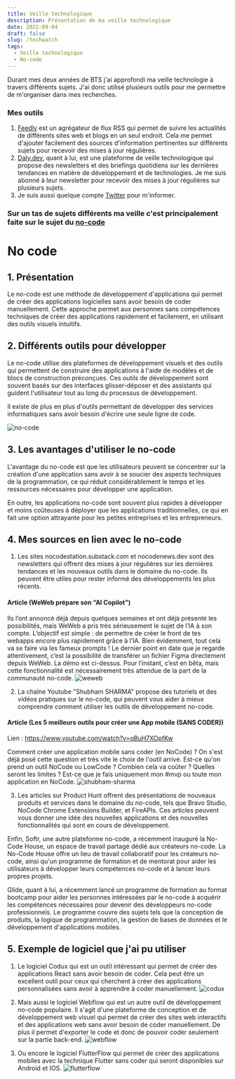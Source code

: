 ```yaml
---
title: Veille technologique
description: Présentation de ma veille technologique
date: 2022-09-04
draft: false
slug: /techwatch
tags:
  - Veille technologique
  - No-code
---
```


Durant mes deux années de BTS j'ai approfondi ma veille technologie à travers différents sujets. J'ai donc utilisé plusieurs outils pour me permettre de m'organiser dans mes recherches.

### Mes outils

1. [Feedly](https://feedly.com/) est un agrégateur de flux RSS qui permet de suivre les actualités de différents sites web et blogs en un seul endroit. Cela me permet d'ajouter facilement des sources d'information pertinentes sur différents sujets pour recevoir des mises à jour régulières.
2. [Daly.dev](https://daily.dev/), quant à lui, est une plateforme de veille technologique qui propose des newsletters et des briefings quotidiens sur les dernières tendances en matière de développement et de technologies. Je me suis abonné à leur newsletter pour recevoir des mises à jour régulières sur plusieurs sujets.
3. Je suis aussi quelque compte [Twitter](https://twitter.com/) pour m'informer.

### Sur un tas de sujets différents ma veille c'est principalement faite sur le sujet du [no-code](https://quels-outils-nocode.fr/)

# No code


## 1. Présentation

Le no-code est une méthode de développement d'applications qui permet de créer des applications logicielles sans avoir besoin de coder manuellement. Cette approche permet aux personnes sans compétences techniques de créer des applications rapidement et facilement, en utilisant des outils visuels intuitifs.


## 2. Différents outils pour développer

Le no-code utilise des plateformes de développement visuels et des outils qui permettent de construire des applications à l'aide de modèles et de blocs de construction préconçues. Ces outils de développement sont souvent basés sur des interfaces glisser-déposer et des assistants qui guident l'utilisateur tout au long du processus de développement.

Il existe de plus en plus d'outils permettant de développer des services informatiques sans avoir besoin d'écrire une seule ligne de code.

![no-code](./pictures/no-code.png)


## 3. Les avantages d'utiliser le no-code

L'avantage du no-code est que les utilisateurs peuvent se concentrer sur la création d'une application sans avoir à se soucier des aspects techniques de la programmation, ce qui réduit considérablement le temps et les ressources nécessaires pour développer une application.

En outre, les applications no-code sont souvent plus rapides à développer et moins coûteuses à déployer que les applications traditionnelles, ce qui en fait une option attrayante pour les petites entreprises et les entrepreneurs.


## 4. Mes sources en lien avec le no-code

1. Les sites nocodestation.substack.com et nocodenews.dev sont des newsletters qui offrent des mises à jour régulières sur les dernières tendances et les nouveaux outils dans le domaine du no-code. Ils peuvent être utiles pour rester informé des développements les plus récents.
#### Article (WeWeb prépare son “AI Copilot”)
Ils l’ont annoncé déjà depuis quelques semaines et ont déjà présenté les possibilités, mais WeWeb a pris très sérieusement le sujet de l’IA à son compte.
L’objectif est simple : de permettre de créer le front de tes webapps encore plus rapidement grâce à l’IA.
Bien évidemment, tout cela va se faire via les fameux prompts !
Le dernier point en date que je regarde attentivement, c’est la possibilité de transférer un fichier Figma directement depuis WeWeb.
La démo est ci-dessus.
Pour l’instant, c’est en bêta, mais cette fonctionnalité est nécessairement très attendue de la part de la communauté no-code.
![weweb](./pictures/weweb.png)

2. La chaîne Youtube "Shubham SHARMA" propose des tutoriels et des vidéos pratiques sur le no-code, qui peuvent vous aider à mieux comprendre comment utiliser les outils de développement no-code.
#### Article (Les 5 meilleurs outils pour créer une App mobile (SANS CODER))
Lien : https://www.youtube.com/watch?v=qBuH7XOpfKw

Comment créer une application mobile sans coder (en NoCode) ? On s'est déjà posé cette question et très vite le choix de l'outil arrive. Est-ce qu'on prend un outil NoCode ou LowCode ? Combien cela va coûter ? Quelles seront les limites ? Est-ce que je fais uniquement mon #mvp ou toute mon application en NoCode.
![shubham-sharma](./pictures/shubham-sharma.png)

3. Les articles sur Product Hunt offrent des présentations de nouveaux produits et services dans le domaine du no-code, tels que Bravo Studio, NoCode Chrome Extensions Builder, et FireAPIs. Ces articles peuvent vous donner une idée des nouvelles applications et des nouvelles fonctionnalités qui sont en cours de développement.

Enfin, Softr, une autre plateforme no-code, a récemment inauguré la No-Code House, un espace de travail partagé dédié aux créateurs no-code. La No-Code House offre un lieu de travail collaboratif pour les créateurs no-code, ainsi qu'un programme de formation et de mentorat pour aider les utilisateurs à développer leurs compétences no-code et à lancer leurs propres projets.

Glide, quant à lui, a récemment lancé un programme de formation au format bootcamp pour aider les personnes intéressées par le no-code à acquérir les compétences nécessaires pour devenir des développeurs no-code professionnels. Le programme couvre des sujets tels que la conception de produits, la logique de programmation, la gestion de bases de données et le développement d'applications mobiles.


## 5. Exemple de logiciel que j'ai pu utiliser

1. Le logiciel Codux qui est un outil intéressant qui permet de créer des applications React sans avoir besoin de coder. Cela peut être un excellent outil pour ceux qui cherchent à créer des applications personnalisées sans avoir à apprendre à coder manuellement.
![codux](./pictures/codux.png)


2. Mais aussi le logiciel Webflow qui est un autre outil de développement no-code populaire. Il s'agit d'une plateforme de conception et de développement web visuel qui permet de créer des sites web interactifs et des applications web sans avoir besoin de coder manuellement. De plus il permet d'exporter le code et donc de pouvoir coder seulement sur la partie back-end.
![webflow](./pictures/webflow.png)

3. Ou encore le logiciel FlutterFlow qui permet de créer des applications mobiles avec la technique Flutter sans coder qui seront disponibles sur Android et IOS.
![flutterflow](./pictures/flutterflow.png)